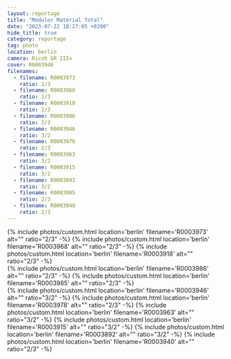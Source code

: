 ```yaml
---
layout: reportage
title: "Modulor Material Total"
date: "2023-07-22 18:27:05 +0200"
hide_title: true
category: reportage
tag: photo
location: berlin
camera: Ricoh GR IIIx
cover: R0003946
filenames:
  - filename: R0003973
    ratio: 2/3
  - filename: R0003968
    ratio: 2/3
  - filename: R0003918
    ratio: 2/3
  - filename: R0003986
    ratio: 2/3
  - filename: R0003946
    ratio: 3/2
  - filename: R0003978
    ratio: 2/3
  - filename: R0003963
    ratio: 3/2
  - filename: R0003915
    ratio: 3/2
  - filename: R0003892
    ratio: 3/2
  - filename: R0003985
    ratio: 2/3
  - filename: R0003940
    ratio: 2/3
---
```


<div class="g">
    {% include photos/custom.html location='berlin' filename='R0003973' alt="" ratio="2/3" -%}
    {% include photos/custom.html location='berlin' filename='R0003968' alt="" ratio="2/3" -%}
    {% include photos/custom.html location='berlin' filename='R0003918' alt="" ratio="2/3" -%}
    <div class="h">
        {% include photos/custom.html location='berlin' filename='R0003986' alt="" ratio="2/3" -%}
        {% include photos/custom.html location='berlin' filename='R0003985' alt="" ratio="2/3" -%}
    </div>
    {% include photos/custom.html location='berlin' filename='R0003946' alt="" ratio="3/2" -%}
    {% include photos/custom.html location='berlin' filename='R0003978' alt="" ratio="2/3" -%}
    {% include photos/custom.html location='berlin' filename='R0003963' alt="" ratio="3/2" -%}
    {% include photos/custom.html location='berlin' filename='R0003915' alt="" ratio="3/2" -%}
    {% include photos/custom.html location='berlin' filename='R0003892' alt="" ratio="3/2" -%}
    {% include photos/custom.html location='berlin' filename='R0003940' alt="" ratio="2/3" -%}
</div>
